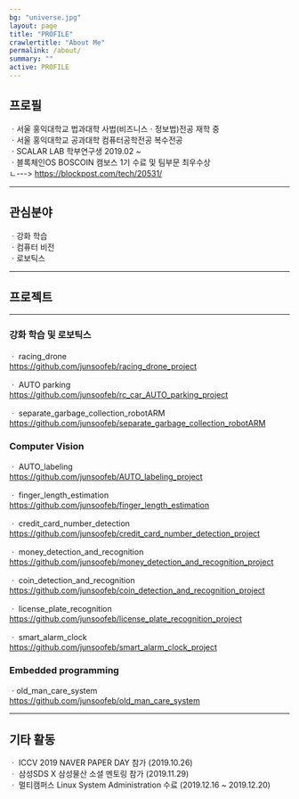 ```yaml
---
bg: "universe.jpg"
layout: page
title: "PROFILE"
crawlertitle: "About Me"
permalink: /about/
summary: ""
active: PROFILE
---
```


## 프로필

  ㆍ서울 홍익대학교 법과대학 사법(비즈니스ㆍ정보법)전공 재학 중  
  ㆍ서울 홍익대학교 공과대학 컴퓨터공학전공 복수전공   
  ㆍSCALAR LAB 학부연구생 2019.02 ~  
  ㆍ블록체인OS BOSCOIN 캠보스 1기 수료 및 팀부문 최우수상   
    ㄴ---> <https://blockpost.com/tech/20531/>   
  
***
  
## 관심분야

  ㆍ강화 학습  
  ㆍ컴퓨터 비전    
  ㆍ로보틱스   
  
***
## 프로젝트

***
### 강화 학습 및 로보틱스
  ㆍ racing_drone  
  <https://github.com/junsoofeb/racing_drone_project>
  
   ㆍ AUTO parking  
  <https://github.com/junsoofeb/rc_car_AUTO_parking_project>  
  
   ㆍ separate_garbage_collection_robotARM  
  <https://github.com/junsoofeb/separate_garbage_collection_robotARM>  
  
### Computer Vision
  ㆍ AUTO_labeling   
  <https://github.com/junsoofeb/AUTO_labeling_project>  

  ㆍ finger_length_estimation   
  <https://github.com/junsoofeb/finger_length_estimation>
  
  ㆍ credit_card_number_detection   
  <https://github.com/junsoofeb/credit_card_number_detection_project>
  
  ㆍ money_detection_and_recognition   
  <https://github.com/junsoofeb/money_detection_and_recognition_project>
  
  ㆍ coin_detection_and_recognition   
  <https://github.com/junsoofeb/coin_detection_and_recognition_project>
  
  ㆍ license_plate_recognition  
  <https://github.com/junsoofeb/license_plate_recognition_project>
  
  ㆍ smart_alarm_clock   
  <https://github.com/junsoofeb/smart_alarm_clock_project>
  
### Embedded programming
  ㆍold_man_care_system  
  <https://github.com/junsoofeb/old_man_care_system>
  
  
***

## 기타 활동

  ㆍ ICCV 2019 NAVER PAPER DAY 참가 (2019.10.26)  
  ㆍ 삼성SDS X 삼성물산 소셜 멘토링 참가 (2019.11.29)  
  ㆍ 멀티캠퍼스 Linux System Administration 수료 (2019.12.16 ~ 2019.12.20)  

